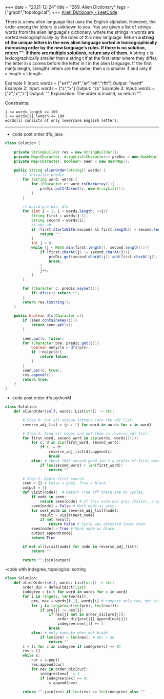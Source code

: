 +++ 
date = "2021-12-24"
title = "269. Alien Dictionary"
tags = ["graph","topological"]
+++
[Alien Dictionary - LeetCode](https://leetcode.com/problems/alien-dictionary/)

There is a new alien language that uses the English alphabet. However, the order among the letters is unknown to you.
You are given a list of strings words from the alien language's dictionary, where the strings in words are sorted lexicographically by the rules of this new language.
Return __a string of the unique letters in the new alien language sorted in lexicographically increasing order by the new language's rules. If there is no solution, return __""__. If there are multiple solutions, return any of them__.
A string s is lexicographically smaller than a string t if at the first letter where they differ, the letter in s comes before the letter in t in the alien language. If the first min(s.length, t.length) letters are the same, then s is smaller if and only if s.length < t.length.
 
Example 1:
Input: words = ["wrt","wrf","er","ett","rftt"] Output: "wertf" 
Example 2:
Input: words = ["z","x"] Output: "zx" 
Example 3:
Input: words = ["z","x","z"] Output: "" Explanation: The order is invalid, so return "". 
 
Constraints:

	1 <= words.length <= 100
	1 <= words[i].length <= 100
	words[i] consists of only lowercase English letters.

---
- code post order dfs, java
```java
class Solution {
    
    private StringBuilder res = new StringBuilder();
    private Map<Character, ArrayList<Character>> preDic = new HashMap();
    private Map<Character, Boolean> seen = new HashMap();
    
    public String alienOrder(String[] words) {
        // initailse predic
        for (String word: words){
            for (Character c: word.toCharArray()){
                preDic.putIfAbsent(c, new ArrayList());
            }
        }
        
        // build pre dic, dfs
        for (int i = 1; i < words.length; ++i){
            String first = words[i-1];
            String second = words[i];
            // abc ab
            if (first.startsWith(second) && first.length() > second.length()){
                return "";
            }
            int j = 0;
            while (j < Math.min(first.length(), second.length())){
                if (first.charAt(j) != second.charAt(j)){
                    preDic.get(second.charAt(j)).add(first.charAt(j));
                    break;
                }
                j++;
            }
        }
        
        for (Character c: preDic.keySet()){
            if(!dfs(c)) return "";
        }
        return res.toString();
    }
    
    public boolean dfs(Character c){
        if (seen.containsKey(c)){
            return seen.get(c);
        }
        
        seen.put(c, false);
        for (Character pre: preDic.get(c)){
            boolean noCycle = dfs(pre);
            if (!noCycle){
                return false;
            }
        }
        seen.put(c, true);
        res.append(c);
        return true;
    }
}
```
- code  post order dfs pythonM
```py
class Solution:
    def alienOrder(self, words: List[str]) -> str:

        # Step 0: Put all unique letters into the adj list.
        reverse_adj_list = {c : [] for word in words for c in word}

        # Step 1: Find all edges and put them in reverse_adj_list.
        for first_word, second_word in zip(words, words[1:]):
            for c, d in zip(first_word, second_word):
                if c != d: 
                    reverse_adj_list[d].append(c)
                    break
            else: # Check that second word isn't a prefix of first word.
                if len(second_word) < len(first_word): 
                    return ""

        # Step 2: Depth-first search.
        seen = {} # False = grey, True = black.
        output = []
        def visit(node):  # Return True iff there are no cycles.
            if node in seen:
                return seen[node] # If this node was grey (False), a cycle was detected.
            seen[node] = False # Mark node as grey.
            for next_node in reverse_adj_list[node]:
                result = visit(next_node)
                if not result: 
                    return False # Cycle was detected lower down.
            seen[node] = True # Mark node as black.
            output.append(node)
            return True

        if not all(visit(node) for node in reverse_adj_list):
            return ""

        return "".join(output)
```
-code  with indegree, topological sorting
```py
class Solution:
    def alienOrder(self, words: List[str]) -> str:
        order_dic = defaultdict(list)
        indegree = {c:0 for word in words for c in word}
        for i in range(1, len(words)):
            pre, nex = words[i-1], words[i] # compare only two, not with all rest, becuase a>b and b>c, sure a>c
            for j in range(min(len(pre), len(nex))):
                if pre[j] != nex[j]:
                    if nex[j] not in order_dic[pre[j]]:
                        order_dic[pre[j]].append(nex[j])
                        indegree[nex[j]] += 1
                    break
            else: # only execute when not break
                if len(pre) > len(nex): # abc > ab
                    return ""
        s = [c for c in indegree if indegree[c] == 0]
        res = []
        while s:
            cur = s.pop()
            res.append(cur)
            for nex in order_dic[cur]:
                indegree[nex] -= 1
                if indegree[nex] == 0:
                    s.append(nex)
                    
        return "".join(res) if len(res) == len(indegree) else ""
            
```
